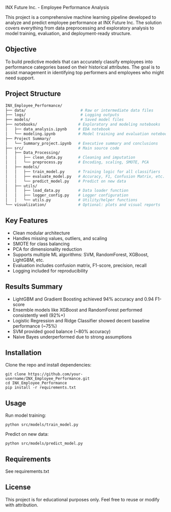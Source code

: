 
INX Future Inc. - Employee Performance Analysis

This project is a comprehensive machine learning pipeline developed to analyze and predict employee performance at INX Future Inc. The solution covers everything from data preprocessing and exploratory analysis to model training, evaluation, and deployment-ready structure.

Objective
---------
To build predictive models that can accurately classify employees into performance categories based on their historical attributes. The goal is to assist management in identifying top performers and employees who might need support.

Project Structure
-----------------
``` bash
INX_Employee_Performance/
├── data/                        # Raw or intermediate data files
├── logs/                        # Logging outputs
├── models/                      # Saved model files
├── notebooks/                  # Exploratory and modeling notebooks
│   ├── data_analysis.ipynb     # EDA notebook
│   └── modeling.ipynb          # Model training and evaluation notebook
├── Project Summary/
│   └── Summary_project.ipynb   # Executive summary and conclusions
├── src/                        # Main source code
│   ├── Data_Processing/
│   │   ├── clean_data.py       # Cleaning and imputation
│   │   └── preprocess.py       # Encoding, scaling, SMOTE, PCA
│   ├── models/
│   │   ├── train_model.py      # Training logic for all classifiers
│   │   ├── evaluate_model.py   # Accuracy, F1, Confusion Matrix, etc.
│   │   └── predict_model.py    # Predict on new data
│   ├── utils/
│   │   ├── load_data.py        # Data loader function
│   │   ├── logger_config.py    # Logger configuration
│   │   └── utils.py            # Utility/helper functions
└── visualization/              # Optional: plots and visual reports
```

Key Features
------------
- Clean modular architecture
- Handles missing values, outliers, and scaling
- SMOTE for class balancing
- PCA for dimensionality reduction
- Supports multiple ML algorithms: SVM, RandomForest, XGBoost, LightGBM, etc.
- Evaluation includes confusion matrix, F1-score, precision, recall
- Logging included for reproducibility

Results Summary
---------------
- LightGBM and Gradient Boosting achieved 94% accuracy and 0.94 F1-score
- Ensemble models like XGBoost and RandomForest performed consistently well (92%+)
- Logistic Regression and Ridge Classifier showed decent baseline performance (~75%)
- SVM provided good balance (~80% accuracy)
- Naive Bayes underperformed due to strong assumptions

Installation
------------
Clone the repo and install dependencies:

    git clone https://github.com/your-username/INX_Employee_Performance.git
    cd INX_Employee_Performance
    pip install -r requirements.txt

Usage
-----
Run model training:

    python src/models/train_model.py

Predict on new data:

    python src/models/predict_model.py

Requirements
------------
See requirements.txt

License
-------
This project is for educational purposes only. Feel free to reuse or modify with attribution.
